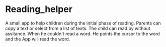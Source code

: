 # Reading_helper

A small app to help children during the initial phase of reading.
Parents can copy a text or select from a list of texts.
The child can read by without assitance. When he couldn't read a word.
He points the cursor to the word and the App will read the word.
